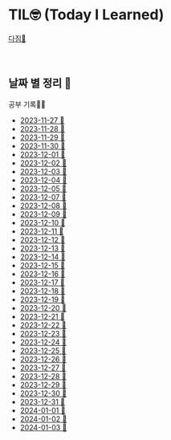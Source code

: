 # TIL🤓 (Today I Learned) 

[다짐💪](./Memo/목표.md)
<br>
<br>
<br>

## 날짜 별 정리 📅
   공부 기록✍🏻
* [2023-11-27 📒](./Recode/20231127.md)
* [2023-11-28 📒](./Recode/20231128.md)
* [2023-11-29 📒](./Recode/20231129.md)
* [2023-11-30 📒](./Recode/20231130.md)
* [2023-12-01 📒](./Recode/20231201.md)
* [2023-12-02 📒](./Recode/20231202.md)
* [2023-12-03 📒](./Recode/20231203.md)
* [2023-12-04 📒](./Recode/20231204.md)
* [2023-12-05 📒](./Recode/20231205.md)
* [2023-12-07 📒](./Recode/20231207.md)
* [2023-12-08 📒](./Recode/20231208.md)
* [2023-12-09 📒](./Recode/20231209.md)
* [2023-12-10 📒](./Recode/20231210.md)
* [2023-12-11 📒](./Recode/20231211.md)
* [2023-12-12 📒](./Recode/20231212.md)
* [2023-12-13 📒](./Recode/20231213.md)
* [2023-12-14 📒](./Recode/20231214.md)
* [2023-12-15 📒](./Recode/20231215.md)
* [2023-12-16 📒](./Recode/20231216.md)
* [2023-12-17 📒](./Recode/20231217.md)
* [2023-12-18 📒](./Recode/20231218.md)
* [2023-12-19 📒](./Recode/20231219.md)
* [2023-12-20 📒](./Recode/20231220.md)
* [2023-12-21 📒](./Recode/20231221.md)
* [2023-12-22 📒](./Recode/20231222.md)
* [2023-12-23 📒](./Recode/20231223.md)
* [2023-12-24 📒](./Recode/20231224.md)
* [2023-12-25 📒](./Recode/20231225.md)
* [2023-12-26 📒](./Recode/20231226.md)
* [2023-12-27 📒](./Recode/20231227.md)
* [2023-12-28 📒](./Recode/20231228.md)
* [2023-12-29 📒](./Recode/20231229.md)
* [2023-12-30 📒](./Recode/20231230.md)
* [2023-12-31 📒](./Recode/20231231.md)
* [2024-01-01 📒](./Recode/20240101.md)
* [2024-01-02 📒](./Recode/20240102.md)
* [2024-01-03 📒](./Recode/20240103.md)
